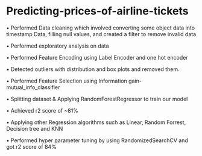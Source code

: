 # Predicting-prices-of-airline-tickets
•	Performed Data cleaning which involved converting some object data into timestamp 
 Data, filling null values, and created a filter to remove invalid data
  
  
•	Performed exploratory analysis on data


•	Performed Feature Encoding using Label Encoder and one hot encoder


•	Detected outliers with distribution and box plots and removed them. 


•	Performed Feature Selection using Information gain- mutual_info_classifier


•	Splitting dataset & Applying RandomForestRegressor to train our model


•	Achieved r2 score of ~81%


•	Applying other Regression algorithms such as Linear, Random Forrest, Decision tree and KNN


•	Performed hyper parameter tuning by using RandomizedSearchCV and got r2 score of 84%
